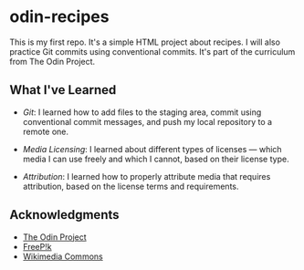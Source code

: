 # odin-recipes

This is my first repo. It's a simple HTML project about recipes.
I will also practice Git commits using conventional commits. 
It's part of the curriculum from The Odin Project.

## What I've Learned

* *Git*: I learned how to add files to the staging area, 
commit using conventional commit messages, and push my 
local repository to a remote one.

* *Media Licensing*: I learned about different types of licenses 
— which media I can use freely and which I cannot, based on 
their license type.

* *Attribution*: I learned how to properly attribute media 
that requires attribution, based on the license terms 
and requirements.

## Acknowledgments

* [The Odin Project](https://www.theodinproject.com/dashboard)
* [FreeP!k](https://www.freepik.com/)
* [Wikimedia Commons](https://commons.wikimedia.org/wiki/Main_Page)

